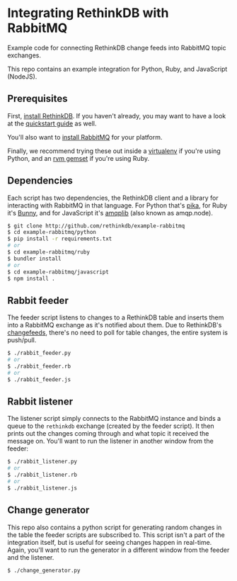 # Integrating RethinkDB with RabbitMQ #

Example code for connecting RethinkDB change feeds into RabbitMQ topic
exchanges.

This repo contains an example integration for Python, Ruby, and
JavaScript (NodeJS).

## Prerequisites

First, [install RethinkDB](http://rethinkdb.com/docs/install/). If you
haven't already, you may want to have a look at the
[quickstart guide](http://rethinkdb.com/docs/quickstart) as well.

You'll also want to
[install RabbitMQ](https://www.rabbitmq.com/download.html) for your
platform.

Finally, we recommend trying these out inside a
[virtualenv](virtualenv.readthedocs.com) if you're using Python, and
an [rvm gemset](https://rvm.io/) if you're using Ruby.

## Dependencies

Each script has two dependencies, the RethinkDB client and a library
for interacting with RabbitMQ in that language. For Python that's
[pika](http://pika.readthedocs.org), for Ruby it's
[Bunny](http://rubybunny.info), and for JavaScript it's
[amqplib](http://www.squaremobius.net/amqp.node) (also known as
amqp.node).

```bash
$ git clone http://github.com/rethinkdb/example-rabbitmq
$ cd example-rabbitmq/python
$ pip install -r requirements.txt
# or
$ cd example-rabbitmq/ruby
$ bundler install
# or
$ cd example-rabbitmq/javascript
$ npm install .
```

## Rabbit feeder

The feeder script listens to changes to a RethinkDB table and inserts
them into a RabbitMQ exchange as it's notified about them. Due to
RethinkDB's [changefeeds](http://rethinkdb.com/docs/changefeeds),
there's no need to poll for table changes, the entire system is
push/pull.

```bash
$ ./rabbit_feeder.py
# or
$ ./rabbit_feeder.rb
# or
$ ./rabbit_feeder.js
```

## Rabbit listener

The listener script simply connects to the RabbitMQ instance and binds
a queue to the `rethinkdb` exchange (created by the feeder script). It
then prints out the changes coming through and what topic it received
the message on. You'll want to run the listener in another window from
the feeder:

```bash
$ ./rabbit_listener.py
# or
$ ./rabbit_listener.rb
# or
$ ./rabbit_listener.js
```

## Change generator

This repo also contains a python script for generating random changes
in the table the feeder scripts are subscribed to. This script isn't a
part of the integration itself, but is useful for seeing changes
happen in real-time. Again, you'll want to run the generator in a
different window from the feeder and the listener.

```bash
$ ./change_generator.py
```
